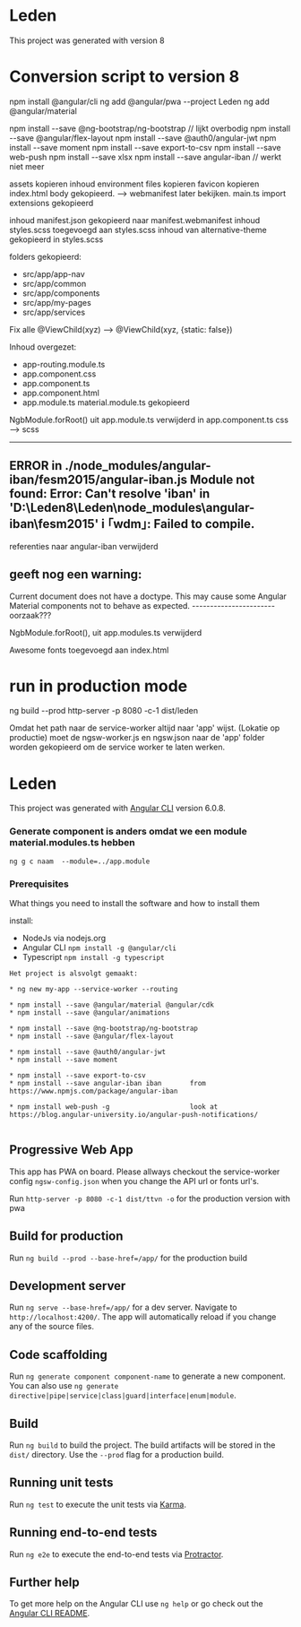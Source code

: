 # Leden

This project was generated with version 8


# Conversion script to version 8

npm install @angular/cli
ng add @angular/pwa --project Leden
ng add @angular/material

npm install --save @ng-bootstrap/ng-bootstrap      // lijkt overbodig
npm install --save @angular/flex-layout
npm install --save @auth0/angular-jwt
npm install --save moment
npm install --save export-to-csv
npm install --save web-push
npm install --save xlsx
npm install --save angular-iban         // werkt niet meer

assets kopieren
inhoud environment files kopieren
favicon kopieren
index.html body gekopieerd. --> webmanifest later bekijken.
main.ts  import extensions gekopieerd

inhoud manifest.json gekopieerd naar manifest.webmanifest
inhoud styles.scss toegevoegd aan styles.scss
inhoud van alternative-theme gekopieerd in styles.scss

folders gekopieerd:
- src/app/app-nav
- src/app/common
- src/app/components
- src/app/my-pages
- src/app/services

Fix alle @ViewChild(xyz) -->  @ViewChild(xyz, {static: false})

Inhoud overgezet:
- app-routing.module.ts
- app.component.css
- app.component.ts
- app.component.html
- app.module.ts
material.module.ts gekopieerd

NgbModule.forRoot() uit app.module.ts verwijderd
in app.component.ts   css --> scss

------------------------------
ERROR in ./node_modules/angular-iban/fesm2015/angular-iban.js
Module not found: Error: Can't resolve 'iban' in 'D:\Leden8\Leden\node_modules\angular-iban\fesm2015'
i ｢wdm｣: Failed to compile.
-----------------------------------------
referenties naar angular-iban verwijderd


geeft nog een warning: 
------------------------------
Current document does not have a doctype. This may cause some Angular Material components not to behave as expected.
----------------------- oorzaak??? 

NgbModule.forRoot(), uit app.modules.ts verwijderd


Awesome fonts toegevoegd aan index.html
  <link  href="https://use.fontawesome.com/releases/v5.1.0/css/all.css" rel="stylesheet">




# run in production mode
ng build --prod
http-server -p 8080 -c-1 dist/leden

Omdat het path naar de service-worker altijd naar 'app' wijst. (Lokatie op productie) moet de 
ngsw-worker.js en ngsw.json naar de 'app' folder worden gekopieerd om de service worker te laten werken.








# Leden

This project was generated with [Angular CLI](https://github.com/angular/angular-cli) version 6.0.8.


### Generate component is anders omdat we een module material.modules.ts hebben
`ng g c naam  --module=../app.module`

### Prerequisites

What things you need to install the software and how to install them

install:
* NodeJs via nodejs.org
* Angular CLI  `npm install -g @angular/cli` 
* Typescript `npm install -g typescript`

```
Het project is alsvolgt gemaakt:

* ng new my-app --service-worker --routing

* npm install --save @angular/material @angular/cdk
* npm install --save @angular/animations

* npm install --save @ng-bootstrap/ng-bootstrap
* npm install --save @angular/flex-layout

* npm install --save @auth0/angular-jwt
* npm install --save moment

* npm install --save export-to-csv
* npm install --save angular-iban iban       from https://www.npmjs.com/package/angular-iban

* npm install web-push -g                    look at https://blog.angular-university.io/angular-push-notifications/


```


## Progressive Web App

This app has PWA on board. Please allways checkout the service-worker config `ngsw-config.json` when you change the API url or fonts url's.

Run `http-server -p 8080 -c-1 dist/ttvn -o` for the production version with pwa

## Build for production

Run `ng build --prod --base-href=/app/` for the production build


## Development server


Run `ng serve --base-href=/app/` for a dev server. Navigate to `http://localhost:4200/`. The app will automatically reload if you change any of the source files.

## Code scaffolding

Run `ng generate component component-name` to generate a new component. You can also use `ng generate directive|pipe|service|class|guard|interface|enum|module`.

## Build

Run `ng build` to build the project. The build artifacts will be stored in the `dist/` directory. Use the `--prod` flag for a production build.

## Running unit tests

Run `ng test` to execute the unit tests via [Karma](https://karma-runner.github.io).

## Running end-to-end tests

Run `ng e2e` to execute the end-to-end tests via [Protractor](http://www.protractortest.org/).

## Further help

To get more help on the Angular CLI use `ng help` or go check out the [Angular CLI README](https://github.com/angular/angular-cli/blob/master/README.md).
